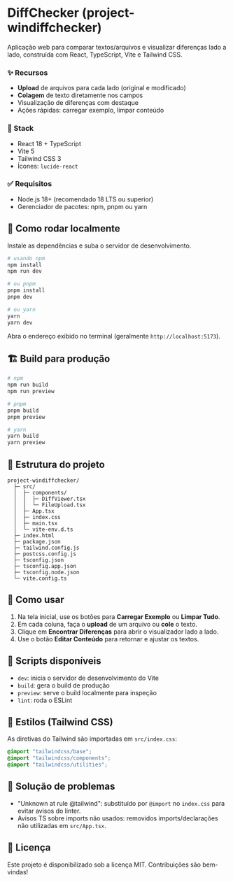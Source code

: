 # DiffChecker (project-windiffchecker)

Aplicação web para comparar textos/arquivos e visualizar diferenças lado a lado, construída com React, TypeScript, Vite e Tailwind CSS.

### ✨ Recursos
- **Upload** de arquivos para cada lado (original e modificado)
- **Colagem** de texto diretamente nos campos
- Visualização de diferenças com destaque
- Ações rápidas: carregar exemplo, limpar conteúdo

### 🧰 Stack
- React 18 + TypeScript
- Vite 5
- Tailwind CSS 3
- Ícones: `lucide-react`

### ✅ Requisitos
- Node.js 18+ (recomendado 18 LTS ou superior)
- Gerenciador de pacotes: npm, pnpm ou yarn

## 🚀 Como rodar localmente
Instale as dependências e suba o servidor de desenvolvimento.

```bash
# usando npm
npm install
npm run dev

# ou pnpm
pnpm install
pnpm dev

# ou yarn
yarn
yarn dev
```

Abra o endereço exibido no terminal (geralmente `http://localhost:5173`).

## 🏗️ Build para produção

```bash
# npm
npm run build
npm run preview

# pnpm
pnpm build
pnpm preview

# yarn
yarn build
yarn preview
```

## 📁 Estrutura do projeto
```
project-windiffchecker/
  ├─ src/
  │  ├─ components/
  │  │  ├─ DiffViewer.tsx
  │  │  └─ FileUpload.tsx
  │  ├─ App.tsx
  │  ├─ index.css
  │  ├─ main.tsx
  │  └─ vite-env.d.ts
  ├─ index.html
  ├─ package.json
  ├─ tailwind.config.js
  ├─ postcss.config.js
  ├─ tsconfig.json
  ├─ tsconfig.app.json
  ├─ tsconfig.node.json
  └─ vite.config.ts
```

## 🧪 Como usar
1. Na tela inicial, use os botões para **Carregar Exemplo** ou **Limpar Tudo**.
2. Em cada coluna, faça o **upload** de um arquivo ou **cole** o texto.
3. Clique em **Encontrar Diferenças** para abrir o visualizador lado a lado.
4. Use o botão **Editar Conteúdo** para retornar e ajustar os textos.

## 🔧 Scripts disponíveis
- `dev`: inicia o servidor de desenvolvimento do Vite
- `build`: gera o build de produção
- `preview`: serve o build localmente para inspeção
- `lint`: roda o ESLint

## 🎨 Estilos (Tailwind CSS)
As diretivas do Tailwind são importadas em `src/index.css`:

```css
@import "tailwindcss/base";
@import "tailwindcss/components";
@import "tailwindcss/utilities";
```

## 🐛 Solução de problemas
- "Unknown at rule @tailwind": substituído por `@import` no `index.css` para evitar avisos do linter.
- Avisos TS sobre imports não usados: removidos imports/declarações não utilizadas em `src/App.tsx`.

## 📄 Licença
Este projeto é disponibilizado sob a licença MIT. Contribuições são bem-vindas!
